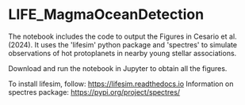 # LIFE_MagmaOceanDetection

The notebook includes the code to output the Figures in Cesario et al. (2024).
It uses the 'lifesim' python package and 'spectres' to simulate observations of hot protoplanets in nearby young stellar associations.

Download and run the notebook in Jupyter to obtain all the figures.

To install lifesim, follow: https://lifesim.readthedocs.io
Information on spectres package: https://pypi.org/project/spectres/
